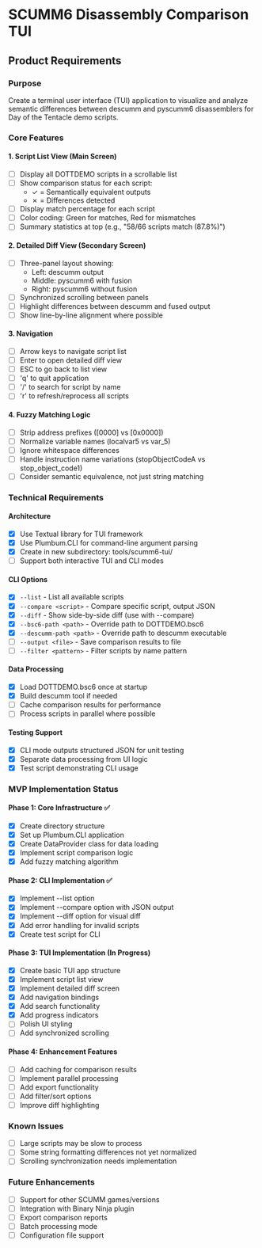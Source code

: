 # SCUMM6 Disassembly Comparison TUI

## Product Requirements

### Purpose
Create a terminal user interface (TUI) application to visualize and analyze semantic differences between descumm and pyscumm6 disassemblers for Day of the Tentacle demo scripts.

### Core Features

#### 1. Script List View (Main Screen)
- [ ] Display all DOTTDEMO scripts in a scrollable list
- [ ] Show comparison status for each script:
  - ✓ = Semantically equivalent outputs  
  - ✗ = Differences detected
- [ ] Display match percentage for each script
- [ ] Color coding: Green for matches, Red for mismatches
- [ ] Summary statistics at top (e.g., "58/66 scripts match (87.8%)")

#### 2. Detailed Diff View (Secondary Screen)
- [ ] Three-panel layout showing:
  - Left: descumm output
  - Middle: pyscumm6 with fusion
  - Right: pyscumm6 without fusion
- [ ] Synchronized scrolling between panels
- [ ] Highlight differences between descumm and fused output
- [ ] Show line-by-line alignment where possible

#### 3. Navigation
- [ ] Arrow keys to navigate script list
- [ ] Enter to open detailed diff view
- [ ] ESC to go back to list view
- [ ] 'q' to quit application
- [ ] '/' to search for script by name
- [ ] 'r' to refresh/reprocess all scripts

#### 4. Fuzzy Matching Logic
- [ ] Strip address prefixes ([0000] vs [0x0000])
- [ ] Normalize variable names (localvar5 vs var_5)
- [ ] Ignore whitespace differences
- [ ] Handle instruction name variations (stopObjectCodeA vs stop_object_code1)
- [ ] Consider semantic equivalence, not just string matching

### Technical Requirements

#### Architecture
- [x] Use Textual library for TUI framework
- [x] Use Plumbum.CLI for command-line argument parsing
- [x] Create in new subdirectory: tools/scumm6-tui/
- [ ] Support both interactive TUI and CLI modes

#### CLI Options
- [x] `--list` - List all available scripts
- [x] `--compare <script>` - Compare specific script, output JSON
- [x] `--diff` - Show side-by-side diff (use with --compare)
- [x] `--bsc6-path <path>` - Override path to DOTTDEMO.bsc6
- [x] `--descumm-path <path>` - Override path to descumm executable
- [ ] `--output <file>` - Save comparison results to file
- [ ] `--filter <pattern>` - Filter scripts by name pattern

#### Data Processing
- [x] Load DOTTDEMO.bsc6 once at startup
- [x] Build descumm tool if needed
- [ ] Cache comparison results for performance
- [ ] Process scripts in parallel where possible

#### Testing Support
- [x] CLI mode outputs structured JSON for unit testing
- [x] Separate data processing from UI logic
- [x] Test script demonstrating CLI usage

### MVP Implementation Status

#### Phase 1: Core Infrastructure ✅
- [x] Create directory structure
- [x] Set up Plumbum.CLI application
- [x] Create DataProvider class for data loading
- [x] Implement script comparison logic
- [x] Add fuzzy matching algorithm

#### Phase 2: CLI Implementation ✅
- [x] Implement --list option
- [x] Implement --compare option with JSON output
- [x] Implement --diff option for visual diff
- [x] Add error handling for invalid scripts
- [x] Create test script for CLI

#### Phase 3: TUI Implementation (In Progress)
- [x] Create basic TUI app structure
- [x] Implement script list view
- [x] Implement detailed diff screen
- [x] Add navigation bindings
- [x] Add search functionality
- [x] Add progress indicators
- [ ] Polish UI styling
- [ ] Add synchronized scrolling

#### Phase 4: Enhancement Features
- [ ] Add caching for comparison results
- [ ] Implement parallel processing
- [ ] Add export functionality
- [ ] Add filter/sort options
- [ ] Improve diff highlighting

### Known Issues
- [ ] Large scripts may be slow to process
- [ ] Some string formatting differences not yet normalized
- [ ] Scrolling synchronization needs implementation

### Future Enhancements
- [ ] Support for other SCUMM games/versions
- [ ] Integration with Binary Ninja plugin
- [ ] Export comparison reports
- [ ] Batch processing mode
- [ ] Configuration file support